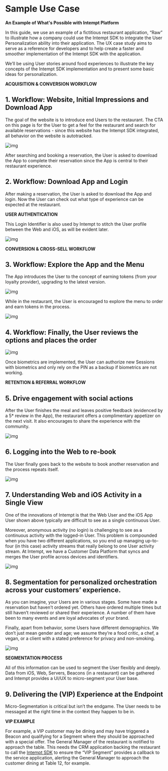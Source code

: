 # Sample Use Case

**An Example of What's Possible with Intempt Platform**

In this guide, we use an example of a fictitious restaurant application, “Raw” to illustrate how a company could use the Intempt SDK to integrate the User Personalization ability into their application. The UX case study aims to serve as a reference for developers and to help create a faster and smoother implementation of the Intempt SDK with the application.

We’ll be using User stories around food experiences to illustrate the key concepts of the Intempt SDK implementation and to present some basic ideas for personalization.

**ACQUISITION & CONVERSION WORKFLOW**

## 1. Workflow: Website, Initial Impressions and Download App

The goal of the website is to introduce end Users to the restaurant. The CTA on this page is for the User to get a feel for the restaurant and search for available reservations - since this website has the Intempt SDK integrated, all behavior on the website is autotracked.

![img](intempt_img_1.png)

After searching and booking a reservation, the User is asked to download the App to complete their reservation since the App is central to their restaurant experience.

## 2. Workflow:  Download App and Login

After making a reservation, the User is asked to download the App and login. Now the User can check out what type of experience can be expected at the restaurant.

**USER AUTHENTICATION**

This Login Identifier is also used by Intempt to stitch the User profile between the Web and iOS, as will be evident later.

![img](image3.png)

**CONVERSION & CROSS-SELL WORKFLOW**

## 3. Workflow: Explore the App and the Menu

The App introduces the User to the concept of earning tokens (from your loyalty provider), upgrading to the latest version.

![img](image9.png)

While in the restaurant, the User is encouraged to explore the menu to order and earn tokens in the process.

![img](image6.png)

## 4. Workflow: Finally, the User reviews the options and places the order

![img](image1.jpg)

Once biometrics are implemented, the User can authorize new Sessions with biometrics and only rely on the PIN as a backup if biometrics are not working.

**RETENTION & REFERRAL WORKFLOW**

## 5. Drive engagement with social actions

After the User finishes the meal and leaves positive feedback (evidenced by a 5* review in the App), the restaurant offers a complimentary appetizer on the next visit. It also encourages to share the experience with the community.

![img](image5.jpg)

## 6. Logging into the Web to re-book

The User finally goes back to the website to book another reservation and the process repeats itself.

![img](image2.png)

## 7. Understanding Web and iOS Activity in a Single View

One of the innovations of Intempt is that the Web User and the iOS App User shown above typically are difficult to see as a single continuous User.

Moreover, anonymous activity (no login) is challenging to see as a continuous activity with the logged-in User. This problem is compounded when you have two different applications, so you end up managing up-to-four (in this case) activity streams that really belong to one User activity stream.
At Intempt, we have a Customer Data Platform that syncs and merges the User profile across devices and identifiers.

![img](image11.png)

## 8. Segmentation for personalized orchestration across your customers’ experience.

As you can imagine, your Users are in various stages. Some have made a reservation but haven’t ordered yet. Others have ordered multiple times but still haven’t reviewed or shared their experience. A number of them have been to many events and are loyal advocates of your brand.

Finally, apart from behavior, some Users have different demographics. We don’t just mean gender and age; we assume they’re a food critic, a chef, a vegan, or a client with a stated preference for privacy and non-smoking.

![img](image17.png)

**SEGMENTATION PROCESS**

All of this information can be used to segment the User flexibly and deeply. Data from iOS, Web, Servers, Beacons (in a restaurant) can be gathered and Intempt provides a UI/UX to micro-segment your User base.

## 9. Delivering the (VIP) Experience at the Endpoint

Micro-Segmentation is critical but isn’t the endgame. The User needs to be messaged at the right time in the context they happen to be in.

**VIP EXAMPLE**

For example, a VIP customer may be dining and may have triggered a Beacon and qualifying for a Segment where they should be approached with a special offer. The General Manager of the restaurant is notified to approach the table.
This needs the CRM application backing the restaurant to call the [Intempt SDK](http://dev.intempt.com "Intempt SDK") to ensure the “VIP Segment” provides a callback to the service application, alerting the General Manager to approach the customer dining at Table 12, for example.
